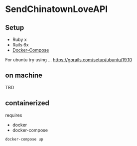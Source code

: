 # SendChinatownLoveAPI



## Setup
- Ruby x 
- Rails 6x 
- [Docker-Compose](https://docs.docker.com/compose/install/)


For ubuntu try using ... 
https://gorails.com/setup/ubuntu/19.10

## on machine

TBD 


## containerized
requires
- docker
- docker-compose

```
docker-compose up
```